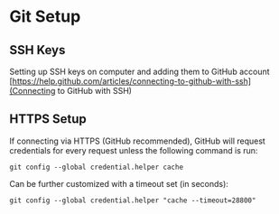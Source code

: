# Git Setup

## SSH Keys

Setting up SSH keys on computer and adding them to GitHub account
[https://help.github.com/articles/connecting-to-github-with-ssh](Connecting to GitHub with SSH)

## HTTPS Setup

If connecting via HTTPS (GitHub recommended), GitHub will request credentials for every request unless the following command is run:

```shell
git config --global credential.helper cache
```

Can be further customized with a timeout set (in seconds):

```shell
git config --global credential.helper "cache --timeout=28800"
```